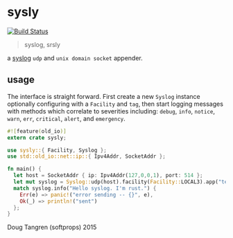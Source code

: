 # sysly

[![Build Status](https://travis-ci.org/softprops/sysly.svg?branch=master)](https://travis-ci.org/softprops/sysly)

> syslog, srsly

a [syslog](https://tools.ietf.org/html/rfc5424) `udp` and `unix domain socket` appender.


## usage

The interface is straight forward. First create a new `Syslog` instance optionally configuring with a
`Facility` and `tag`, then start logging messages with methods which correlate to severities including: 
`debug`, `info`, `notice`, `warn`, `err`, `critical`, `alert`, and `emergency`.

```rust
#![feature(old_io)]
extern crate sysly;

use sysly::{ Facility, Syslog };
use std::old_io::net::ip::{ Ipv4Addr, SocketAddr };

fn main() {
  let host = SocketAddr { ip: Ipv4Addr(127,0,0,1), port: 514 };
  let mut syslog = Syslog::udp(host).facility(Facility::LOCAL3).app("test");
  match syslog.info("Hello syslog. I'm rust.") {
    Err(e) => panic!("error sending -- {}", e),
    Ok(_) => println!("sent")
  };
}
```

Doug Tangren (softprops) 2015
